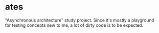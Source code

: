 # ates
"Asynchronous architecture" study project. Since it's mostly a playground for testing concepts new to me, a lot of dirty code is to be expected.
